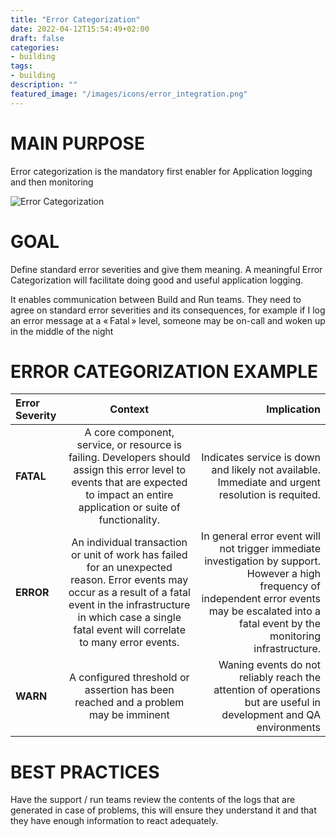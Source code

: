 ```yaml
---
title: "Error Categorization"
date: 2022-04-12T15:54:49+02:00
draft: false
categories:
- building
tags:
- building
description: ""
featured_image: "/images/icons/error_integration.png"
---
```


# MAIN PURPOSE

Error categorization is the mandatory first enabler for Application logging and then monitoring

![Error Categorization](/images/building/error_categorization.png)

# GOAL

Define standard error severities and give them meaning.
A meaningful Error Categorization will facilitate doing good and useful application logging.

It enables communication between Build and Run teams. They need to agree on standard error severities and its consequences, for example if I log an error message at a « Fatal » level, someone may be on-call and woken up in the middle of the night 


# ERROR CATEGORIZATION EXAMPLE 


| Error Severity  | Context         | Implication |
|:----------------|:---------------:| -----:|
| **FATAL**       |   A core component, service, or resource is failing. Developers should assign this error level to events that are expected to impact an entire application or suite of functionality.        |  Indicates service is down and likely not available. Immediate and urgent resolution is requited.  |
| **ERROR**       | An individual transaction or unit of work has failed for an unexpected reason. Error events may occur as a result of a fatal event in the infrastructure in which case a single fatal event will correlate to many error events.             |   In general error event will not trigger immediate investigation by support. However a high frequency of independent error events may be escalated into a fatal event by the monitoring infrastructure.  |
| **WARN**        | A configured threshold or assertion has been reached and a problem may be imminent           |    Waning events do not reliably reach the attention of operations but are useful in development and QA environments  |


# BEST PRACTICES


Have the support / run teams review the contents of the logs that are generated in case of problems, this will ensure they understand it and that they have enough information to react adequately.
